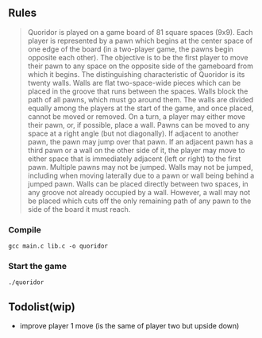 ## Rules

>Quoridor is played on a game board of 81 square spaces (9x9). Each player is represented by a pawn which begins at the center space
of one edge of the board (in a two-player game, the pawns begin opposite each other). The objective is to be the first player to
move their pawn to any space on the opposite side of the gameboard from which it begins.
The distinguishing characteristic of Quoridor is its twenty walls. Walls are flat two-space-wide pieces which can be placed 
in the groove that runs between the spaces. Walls block the path of all pawns, which must go around them. The walls are divided
equally among the players at the start of the game, and once placed, cannot be moved or removed. On a turn, a player may either
move their pawn, or, if possible, place a wall.
Pawns can be moved to any space at a right angle (but not diagonally). If adjacent to another pawn, 
the pawn may jump over that pawn. If an adjacent pawn has a third pawn or a wall on the other side of it, the player may move to
either space that is immediately adjacent (left or right) to the first pawn. Multiple pawns may not be jumped. Walls may not be
jumped, including when moving laterally due to a pawn or wall being behind a jumped pawn.
Walls can be placed directly between two spaces, in any groove not already occupied by a wall. However, 
a wall may not be placed which cuts off the only remaining path of any pawn to the side of the board it must reach. 

### Compile

`gcc main.c lib.c -o quoridor`

### Start the game

`./quoridor`

## Todolist(wip)
- improve player 1 move (is the same of player two but upside down)

